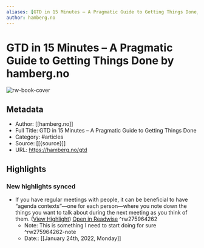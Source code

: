 ```yaml
---
aliases: [GTD in 15 Minutes – A Pragmatic Guide to Getting Things Done, GTD in 15 Minutes – A Pragmatic Guide to Getting Things Done]
author: hamberg.no
---
```

# GTD in 15 Minutes – A Pragmatic Guide to Getting Things Done by hamberg.no

![rw-book-cover](https://readwise-assets.s3.amazonaws.com/static/images/article4.6bc1851654a0.png)

## Metadata
- Author: [[hamberg.no]]
- Full Title: GTD in 15 Minutes – A Pragmatic Guide to Getting Things Done
- Category: #articles
- Source: [[{source}]]
- URL: https://hamberg.no/gtd

## Highlights
### New highlights synced
- If you have regular meetings with people, it can be beneficial to have “agenda contexts”—one for each person—where you note down the things you want to talk about during the next meeting as you think of them. ([View Highlight](https://read.readwise.io/read/01ft57har1rp10nwywnahjmnbp)) [Open in Readwise](https://readwise.io/open/275964262) ^rw275964262
    - Note: This is something I need to start doing for sure ^rw275964262-note
    - Date:: [[January 24th, 2022, Monday]]
